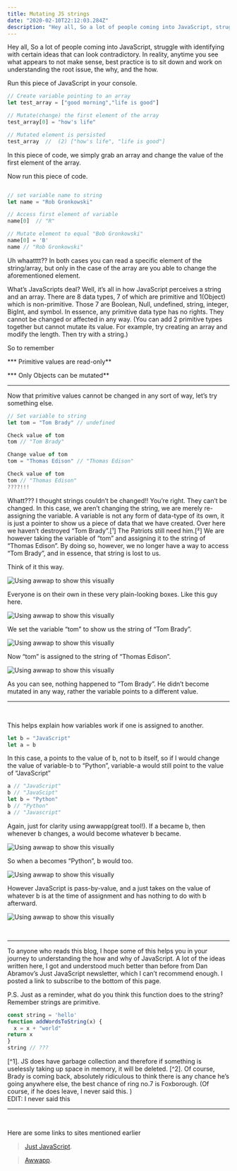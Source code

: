 ```yaml
---
title: Mutating JS strings
date: "2020-02-10T22:12:03.284Z"
description: "Hey all, So a lot of people coming into JavaScript, struggle with identifying with certain ideas that can look contradictory."
---
```


Hey all, So a lot of people coming into JavaScript, struggle with identifying with certain ideas that can look contradictory. In reality, anytime you see what appears to not make sense, best practice is to sit down and work on understanding the root issue, the why, and the how.

Run this piece of JavaScript in your console.

```js
// Create variable pointing to an array
let test_array = ["good morning","life is good"]

// Mutate(change) the first element of the array
test_array[0] = "how's life"

// Mutated element is persisted
test_array  //  (2) ["how's life", "life is good"]
```
In this piece of code, we simply grab an array and change the value of the first element of the array.

Now run this piece of code.

```js

// set variable name to string 
let name = "Rob Gronkowski"

// Access first element of variable 
name[0]  // "R"

// Mutate element to equal "Bob Gronkowski"
name[0] = 'B' 
name // "Rob Gronkowski" 
```
Uh whaatttt?? In both cases you can read a specific element of the string/array, but only in the case of the array are you able to change the aforementioned element.

What’s JavaScripts deal? Well, it’s all in how JavaScript perceives a string and an array. There are 8 data types, 7 of which are primitive and 1(Object) which is non-primitive. Those 7 are Boolean, Null, undefined, string, integer, BigInt, and symbol. In essence, any primitive data type has no rights. They cannot be changed or affected in any way. (You can add 2 primitive types together but cannot mutate its value. For example, try creating an array and modify the length. Then try with a string.)

So to remember

*** Primitive values are read-only**

*** Only Objects can be mutated**

---


Now that primitive values cannot be changed in any sort of way, let’s try something else.

```js
// Set variable to string
let tom = "Tom Brady" // undefined

Check value of tom
tom // "Tom Brady"

Change value of tom
tom = "Thomas Edison" // "Thomas Edison"

Check value of tom 
tom // "Thomas Edison"
????!!!
```

Whatt??? I thought strings couldn’t be changed!! You’re right. They can’t be changed. In this case, we aren’t changing the string, we are merely re-assigning the variable. A variable is not any form of data-type of its own, it is just a pointer to show us a piece of data that we have created. Over here we haven’t destroyed “Tom Brady”.[¹] The Patriots still need him.[²] We are however taking the variable of “tom” and assigning it to the string of “Thomas Edison”. By doing so, however, we no longer have a way to access “Tom Brady”, and in essence, that string is lost to us.

Think of it this way.

![Using awwap to show this visually](./first_pic.png)

Everyone is on their own in these very plain-looking boxes. Like this guy here.

![Using awwap to show this visually](./second_pic.jpeg)

We set the variable “tom” to show us the string of “Tom Brady”.

![Using awwap to show this visually](./third_pic.png)

Now “tom” is assigned to the string of “Thomas Edison”.

![Using awwap to show this visually](./fourth.png)

As you can see, nothing happened to “Tom Brady”. He didn’t become mutated in any way, rather the variable points to a different value.

---
<br>

This helps explain how variables work if one is assigned to another.
```js
let b = "JavaScript" 
let a = b
```
In this case, a points to the value of b, not to b itself, so if I would change the value of variable-b to “Python”, variable-a would still point to the value of “JavaScript”

```js
a // "JavaScript"
b // "JavaScipt"
let b = "Python"
b // "Python"
a // "Javascript"
```

Again, just for clarity using awwapp(great tool!).
If a became b, then whenever b changes, a would become whatever b became.

![Using awwap to show this visually](./fifth_pic.png)

So when a becomes “Python”, b would too.

![Using awwap to show this visually](./sixth_pic.png)

However JavaScript is pass-by-value, and a just takes on the value of whatever b is at the time of assignment and has nothing to do with b afterward.

![Using awwap to show this visually](./seventh_pic.png)

<br>

---

To anyone who reads this blog, I hope some of this helps you in your journey to understanding the how and why of JavaScript. A lot of the ideas written here, I got and understood much better than before from Dan Abramov’s Just JavaScript newsletter, which I can’t recommend enough. I posted a link to subscribe to the bottom of this page.

P.S. Just as a reminder, what do you think this function does to the string? Remember strings are primitive.

```js
const string = 'hello'
function addWordsToString(x) { 
  x = x + "world"
return x
}
string // ???
```


[^1]. JS does have garbage collection and therefore if something is uselessly taking up space in memory, it will be deleted.
[^2]. Of course, Brady is coming back, absolutely ridiculous to think there is any chance he’s going anywhere else, the best chance of ring no.7 is Foxborough. (Of course, if he does leave, I never said this. )   
EDIT: I never said this

---
<br>

Here are some links to sites mentioned earlier
> [Just JavaScript](https://justjavascript.com/).

> [Awwapp](https://awwapp.com/).

